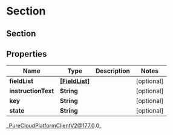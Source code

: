 # Section

## Section

## Properties

|Name | Type | Description | Notes|
|------------ | ------------- | ------------- | -------------|
| **fieldList** | [**[FieldList]**]([FieldList]) |  | [optional] |
| **instructionText** | **String** |  | [optional] |
| **key** | **String** |  | [optional] |
| **state** | **String** |  | [optional] |



_PureCloudPlatformClientV2@177.0.0_
